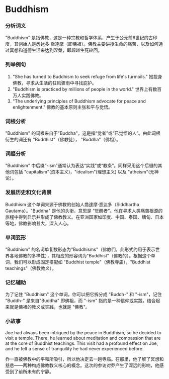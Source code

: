 # Buddhism

### 分析词义

  

"Buddhism" 是指佛教，这是一种宗教和哲学体系，产生于公元前6世纪的古印度，其创始人是悉达多·喬達摩（即佛祖）。佛教主要讲授生命的痛苦，以及如何通过冥想和道德生活来达到涅槃，即超越生死轮回。

  

### 列举例句

  

1.  "She has turned to Buddhism to seek refuge from life's turmoils." 她投身佛教，寻求从生活的狂风骤雨中寻找庇护。
2.  "Buddhism is practiced by millions of people in the world." 世界上有数百万人实践佛教。
3.  "The underlying principles of Buddhism advocate for peace and enlightenment." 佛教的基本原则主张和平与觉悟。

  

### 词根分析

  

"Buddhism" 的词根来自于"Buddha"，这是指“觉者”或“已觉悟的人”。由此词根衍生的词还有 "Buddhist"（佛教徒）， "Buddha"（佛祖）。

  

### 词缀分析

  

"Buddhism" 中后缀“-ism”通常认为表达“实践”或“教条”。同样采用这个后缀的其他词包括 "capitalism"(资本主义)，"idealism"(理想主义) 以及 "atheism"(无神论）。

  

### 发展历史和文化背景

  

Buddhism 这个单词来源于佛教的创始人喬達摩·悉达多（Siddhartha Gautama）。"Buddha" 是他的头衔，意思是 “觉醒者”。他在寻求人类痛苦根源的旅程中得到启示并形成了佛教教义。在亚洲国家如印度、中国、泰国、缅甸、日本等地，佛教影响甚大，深入人心。

  

### 单词变形

  

"Buddhism" 的名词单复数形态为"Buddhisms"（佛教们，此形式约用于表示世界各地佛教的多样性），其相应的形容词为"Buddhist"（佛教的）。根据这个单词，我们可以形成固定搭配如 "Buddhist temple"（佛教寺庙），"Buddhist teachings"（佛教教义）。

  

### 记忆辅助

  

为了记住 "Buddhism" 这个单词，你可以把它拆分成 "Buddh-" 和 "-ism"，记住 "Buddh-" 是来自"Buddha" 即佛祖，而 "-ism" 指的是一种信仰或实践，结合起来就是佛祖的教义或实践，也就是 "佛教"。

  

### 小故事

  

Joe had always been intrigued by the peace in Buddhism, so he decided to visit a temple. There, he learned about meditation and compassion that are at the core of Buddhist teachings. This visit had a profound effect on Joe, and he felt a sense of tranquility he had never experienced before.

  

乔一直被佛教中的平和所吸引，所以他决定去一趟寺庙。在那里，他了解了冥想和慈悲——两种构成佛教教义核心的概念。这次的参访对乔产生了深远的影响，他感受到了前所未有的宁静。
